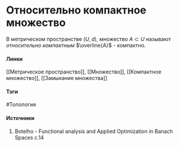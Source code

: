 # Относительно компактное множество
В метрическом пространстве $(U,d)$, множество $A\subset U$ называют *относительно компактным* $\overline{A}$ - компактно.
#### Линки
 [[Метрическое пространство]],
 [[Множество]],
 [[Компактное множество]],
 [[Замыкание множества]]
#### Тэги
 #Топология 
#### Источники
1. Botelho - Functional analysis and Applied Optimization in Banach Spaces с.14